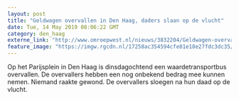 ```yaml
---
layout: post
title: "Geldwagen overvallen in Den Haag, daders slaan op de vlucht"
date: Tue, 14 May 2019 08:06:22 GMT
category: den_haag
externe_link: "http://www.omroepwest.nl/nieuws/3832204/Geldwagen-overvallen-in-Den-Haag-daders-slaan-op-de-vlucht"
feature_image: "https://imgw.rgcdn.nl/17258ac354594cfe81e18e27fdc3dc35/opener/3832256.jpg"
---
```


Op het Parijsplein in Den Haag is dinsdagochtend een waardetransportbus overvallen. De overvallers hebben een nog onbekend bedrag mee kunnen nemen. Niemand raakte gewond. De overvallers sloegen na hun daad op de vlucht.

